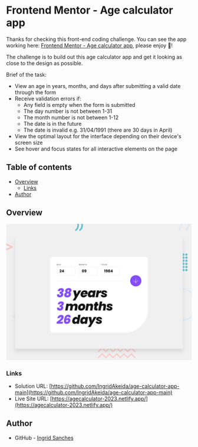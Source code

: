 # Frontend Mentor - Age calculator app

Thanks for checking this front-end coding challenge. You can see the app working here:
[Frontend Mentor - Age calculator app](https://agecalculator-2023.netlify.app/), 
please enjoy 🎉!

The challenge is to build out this age calculator app and get it looking as close to the design as possible.

Brief of the task: 

- View an age in years, months, and days after submitting a valid date through the form
- Receive validation errors if:
  - Any field is empty when the form is submitted
  - The day number is not between 1-31
  - The month number is not between 1-12
  - The date is in the future
  - The date is invalid e.g. 31/04/1991 (there are 30 days in April)
- View the optimal layout for the interface depending on their device's screen size
- See hover and focus states for all interactive elements on the page

## Table of contents

- [Overview](#overview)
  - [Links](#links)
- [Author](#author)

## Overview
  ![Design preview for the Age calculator app coding challenge](./design/desktop-preview.jpg)
### Links

- Solution URL: [https://github.com/IngridAkeida/age-calculator-app-main](https://github.com/IngridAkeida/age-calculator-app-main)
- Live Site URL: [https://agecalculator-2023.netlify.app/](https://agecalculator-2023.netlify.app/)

## Author

- GitHub - [Ingrid Sanches](https://github.com/ingridAkeida)




